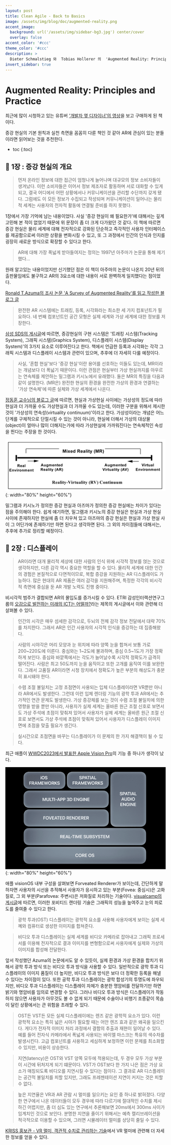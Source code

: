 ```yaml
---
layout: post
title: Clean Agile - Back to Basics
image: /assets/img/blog/doc/augmented-reality.png
accent_image: 
  background: url('/assets/img/sidebar-bg3.jpg') center/cover
  overlay: false
accent_color: '#ccc'
theme_color: '#ccc'
description: >
  Dieter Schmalstieg 와  Tobias Hollerer 의  'Augmented Reality: Principles and Practice' 을 읽고 정리한 글입니다.
invert_sidebar: true
---
```


# Augmented Reality: Principles and Practice

최근에 많이 시청하고 있는 유튜버 ['개발자 옆 디자이너'의 영상](https://www.youtube.com/watch?v=r4dIowyDbgs)을 보고 구매하게 된 책이다.

증강 현실의 기본 원칙과 실천 측면을 꼼꼼히 다룬 책인 것 같아 AR에 관심이 있는 분들이라면 읽어보는 것을 추천한다.



* toc
{:toc}


## 📒 1장 : 증강 현실의 개요

> 먼저 온라인 정보에 대한 접근이 엄청나게 늘어나며 대규모의 정보 소비자들이 생겨났다. 이런 소비자들은 이어서 정보 제조자로 활동하며 서로 대화할 수 있게 되고, 결국 어디에서 어떤 상황에서나 커뮤니케이션을 관리할 수단까지 갖게 됐다. 그럼에도 이 모든 정보가 수집되고 작성되며 커뮤니케이션이 일어나는 물리적 세계는 사용자의 전자적 활동에 연결될 준비를 하지 못했다.

1장에서 가장 기억에 남는 내용이었다. 사실 '증강 현실이 왜 필요한가'에 대해서는 깊게 고민해 본 적이 없었기 때문에 위 문장이 좀 더 크게 다가왔던 것 같다. 이 책에 따르면 증강 현실은 물리 세계에 대해 전자적으로 강화된 단순하고 즉각적인 사용자 인터페이스를 제공함으로써 이러한 상황을 변화시킬 수 있고, 또 그 과정에서 인간의 인식과 인지를 굉장히 새로운 방식으로 확장할 수 있다고 한다.


> AR에 대해 가장 폭넓게 받아들여지는 정의는 1997년 아주마가 논문을 통해 제기했다...

원래 알고있는 내용이었지만 신기했던 점은 이 책이 아주마의 논문이 나온지 20년 뒤의 출판물임에도 불구하고 AR의 3요소에 대한 내용이 서로 완벽하게 일치했다는 점이었다. 

[Ronald T.Azuma의 조사 논문 'A Survey of Augmented Reality'를 읽고 작성한 블로그 글](https://hardy716.github.io/blog/document/2023-06-21-a-survey-of-augmented-reality/#-ar의-정의-3요소)


> 완전한 AR 시스템에는 트래킹, 등록, 시각화라는 최소한 세 가지 컴포넌트가 필요하다. 네 번째 컴포넌트인 공간 모형은 실제 세계와 가상 세계에 대한 정보를 저장한다.

[삼성 SDS의 게시글](https://www.samsungsds.com/kr/insights/augmented-reality-technology.html)에 따르면, 증강현실의 구현 시스템은 '트래킹 시스템(Tracking System), 그래픽 시스템(Graphics System), 디스플레이 시스템(Display System)'의 3가지 요소로 이루어진다고 한다. 책에서 언급한 등록과 시각화는 각각 그래픽 시스템과 디스플레이 시스템과 관련이 있으며, 추후에 더 자세히 다룰 예정이다.


> 사실, '혼합 현실'보다 '증강 현실'이란 용어를 선호하는 이들도 있는데, MR이라는 개념보다 더 폭넓기 때문이다. 이런 관점은 현실부터 가상 현실까지를 아우르는 연속체를 제안하는 밀그램과 키시노에서 유래했다. 둘은 MR의 특징을 다음과 같이 설명한다. (MR은) 완전한 현실의 환경을 완전한 가상의 환경과 연결하는 '가상 연속체'에 따른 실체와 가상 세계에서 나온다.

[정동훈 교수님의 블로그 글](https://www.donghunc.kr/single-post/2017/03/03/가상현실-증강현실-그리고-혼합현실의-이해)에 따르면, 현실과 가상현실 사이에는 가상성의 정도에 따라 현실과 더 가까울 수도 가상현실과 더 가까울 수도 있는데, 이러한 구분을 위해서 제시한 것이 '가상성의 연속성(virtuality continuum)'이라고 한다. 가상성이라는 개념은 어느 단계를 구체적으로 단절시킬 수 있는 것이 아니라, 현실에 더해서 가상의 대상물(object)이 얼마나 많이 더해지는가에 따라 가상현실에 가까워진다는 연속체적인 속성을 띈다는 주장을 한 것이다.

![ar1-1](/assets/img/blog/doc/Reality-Virtuality-Continuum.jpg){: width="80%" height="60%"}

밀그램과 키시노가 정의한 증강 현실과 아즈마가 정의한 증강 현실에는 차이가 있다는 점을 주의해야 한다. 쉽게 얘기하면, 밀그램과 키시노의 증강 현실은 현실과 가상 현실 사이에 존재하지만 현실에 좀 더 치우쳐 있고 아즈마의 증강 현실은 현실과 가상 현실 사이 그 어딘가에 존재하기만 하면 된다고 생각하면 된다. 그 외의 차이점들에 대해서는, 추후에 추가로 정리할 예정이다.


## 📒 2장 : 디스플레이

> AR이라면 대개 물리적 세상에 대한 사람의 인식 위에 시각적 정보를 얹는 것으로 생각하지만, 다른 감각 역시 중요한 역할을 할 수 있다. 물리적 세계에 대한 인간의 경험은 본질적으로 다면적이므로, 복합 증강을 지원하는 AR 디스플레이도 가능하다. 많은 현대의 AR 제품은 여러 감각을 지원해주며, 특정한 각각의 비시각적 측면에 중심을 둔 AR 개발 노력도 진행 중이다.

비시각적 범주가 결합되면 AR의 몰입도를 증가시킬 수 있다. ETRI 감성인터랙션연구그룹의 [오감으로 발전하는 미래의 ICT는 어떨까?](https://www.etri.re.kr/webzine/20190215/sub01.html)라는 제목의 게시글에서 이와 관련해 더 살펴볼 수 있다.


> 인간의 시각은 매우 섬세한 감각으로, 두뇌의 전체 감각 정보 전달에서 대략 70%를 차지한다. 그래서 AR은 인간 사용자의 시각적 인식을 증강하는 데 집중해왔다.

> 사람의 시야각은 머리 모양과 눈 위치에 따라 양쪽 눈을 합쳐서 보통 가로 200~220도에 이른다. 중심와는 1~2도에 불과하며, 중심 0.5~1도가 가장 정확하게 보인다. 중심와 바깥쪽에서는 각도가 늘어날수록 시각적 정확도가 급격히 떨어진다. 사람은 최고 50도까지 눈을 움직이고 또한 고개를 움직여 이를 보완한다. 그래서 고품질 AR이라면 시청 장치에서 정확도가 높은 부분의 해상도가 충분히 표시돼야 한다.

> 수렴 조절 불일치는 고정 초점면이 사용되는 입체 디스플레이라면 VR뿐만 아니라 AR에서도 발생한다. 그런데 이런 입체 렌더링 기능의 광학 투과 AR에서는 추가적인 연관 문제도 발생한다. 가상 증강체를 보는 것이 수렴 조절 불일치에 의한 영향을 받을 뿐만 아니라, 사용자가 실제 세계는 올바른 원근 조절 신호로 보면서도 가상 주석에 초점이 맞춰져 있어서 사용자가 실제 세계는 올바른 원근 조절 신호로 보면서도 가상 주석에 초점이 맞춰져 있어서 사용자가 디스플레이 이미지 면에 초점을 맞출 필요가 생긴다.

> 실시간으로 초점면을 바꾸는 디스플레이가 이 문제의 한 가지 해결책이 될 수 있다.

최근 애플이 [WWDC2023에서 발표한 Apple Vision Pro](https://www.apple.com/kr/newsroom/2023/06/introducing-apple-vision-pro/)의 기능 중 하나가 생각이 났다.

![ar1-2](/assets/img/blog/doc/vision-OS.png){: width="80%" height="60%"}

애플 visionOS 내부 구성을 살펴보면 Forveated Renderer가 보이는데, 간단하게 말하자면 사용자의 시선을 추적해서 사용자가 응시하고 있는 부분(Fovea: 중심시)은 고화질로, 그 외 부분(Parafovea: 주변시)은 저화질로 처리하는 기술이다. [visualcamp의 게시글](https://visual.camp/ko/05-vr시선추적기술-foveated-rendering/)에 따르면, 이러한 포비티드 랜더링 기술은 그래픽의 성능을 높여주고 눈의 피로도를 줄여줄 수 있다고 한다.


> 광학 투과(OST) 디스플레이는 광학적 요소를 사용해 사용자에게 보이는 실제 세꼐와 컴퓨터로 생성한 이미지를 합쳐준다.

> 비디오 투과 디스플레이는 실제 세계를 비디오 카메라로 잡아내고 그래픽 프로세서를 이용해 전자적으로 결과 이미지를 변형함으로써 사용자에게 실제와 가상의 이미지를 합성해 전달한다.

앞서 작성했던 Azuma의 논문에서도 알 수 있듯이, 실제 환경과 가상 환경을 합치기 위해서 광학 투과 방식 또는 비디오 투과 방식을 사용할 수 있다. 일반적으로 광학 투과 디스플레이의 이미지 품질이 더 높지만, 비디오 투과 방식은 보다 더 정확한 등록을 해낼 수 있다는 차이점이 있다. 또한 공학 투과 디스플레이는 광학 합성기의 투명도에 좌우되지만, 비디오 투과 디스플레이는 디스플레이 자체가 충분한 명암비를 전달하기만 하면 밝기와 명암비를 임의로 변경할 수 있다. 그러나 비디오 투과 방식은 디스플레이가 작동하지 않으면 사용자가 아무것도 볼 수 없게 되기 때문에 수술이나 비행기 조종같이 목숨이 달린 상황에서는 큰 위험을 초래할 수 있다.

> OST든 VST든 모든 실제 디스플레이에는 렌즈 같은 광학적 요소가 있다. 이런 광학적 요소는 특히 넓은 시야가 필요할 때는 어안 렌즈 효과 같은 왜곡을 일으킨다. 게다가 전자적 이미지 처리 과정에서 결함의 추출과 재현이 일어날 수 있다. 예를 들어 전자식 카메라에서 폭넓게 사용되는 바이엘 마스크는 특유의 색수차를 발생시킨다. 고급 컴포넌트를 사용하고 세심하게 보정하면 이런 문제를 최소화할 수 있지만, 비용이 상승한다.

> 지연(latency)은 OST와 VST 양쪽 모두에 적용되는데, 두 경우 모두 가상 부분이 시간에 뒤처지게 되기 떄문이다. VST가 OST보다 한 가지 나은 점은 가상 요소가 매칭되도록 비디오를 지연시킬 수 있다는 점이다. 그 결과로 AR 디스플레이는 공간적 불일치를 피할 있지만, 그래도 프레젠테이션 지연이 커지는 것은 피할 수 없다.

> 높은 지연율은 VR과 AR 관람 시 멀미를 일으키는 요인 중 하나로 밝혀졌다. 다양한 연구에서 나온 데이터들이 모두 경우에 따라 다르기에 절대적인 수치를 제시하긴 어렵지만, 좀 더 심도 있는 연구에서 추론해보면 20ms에서 300ms 사이가 임계치인 것으로 보인다. 분명한 지연을 줄이기 위해서는 예측 캘리브레이션을 적극적으로 이용할 수 있으며, 그러면 시뮬레이터 멀미를 상당히 줄일 수 있다.

[KRISS 홍보관 - VR 멀미, 객관적 수치로 관리하는 기술](https://www.kriss.re.kr/gallery.es?mid=a10106030000&bid=0002&b_list=12&act=view&list_no=3839&nPage=1&vlist_no_npage=3&keyField=&orderby=)에서 VR 멀미에 관련해 더 자세한 정보를 얻을 수 있다.

